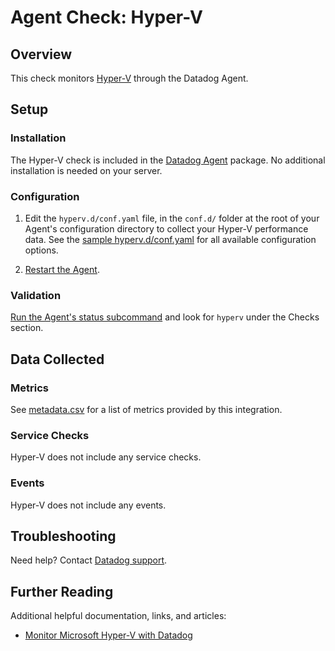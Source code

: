 # Agent Check: Hyper-V

## Overview

This check monitors [Hyper-V][1] through the Datadog Agent.

## Setup

### Installation

The Hyper-V check is included in the [Datadog Agent][3] package. No additional installation is needed on your server.

### Configuration

1. Edit the `hyperv.d/conf.yaml` file, in the `conf.d/` folder at the root of your Agent's configuration directory to collect your Hyper-V performance data. See the [sample hyperv.d/conf.yaml][4] for all available configuration options.

2. [Restart the Agent][5].

### Validation

[Run the Agent's status subcommand][6] and look for `hyperv` under the Checks section.

## Data Collected

### Metrics

See [metadata.csv][7] for a list of metrics provided by this integration.

### Service Checks

Hyper-V does not include any service checks.

### Events

Hyper-V does not include any events.

## Troubleshooting

Need help? Contact [Datadog support][8].

## Further Reading

Additional helpful documentation, links, and articles:

- [Monitor Microsoft Hyper-V with Datadog][9]

[1]: https://docs.microsoft.com/en-us/windows-server/virtualization/hyper-v/hyper-v-on-windows-server
[3]: https://docs.datadoghq.com/agent/basic_agent_usage/windows/
[4]: https://github.com/DataDog/integrations-core/blob/master/hyperv/datadog_checks/hyperv/data/conf.yaml.example
[5]: https://docs.datadoghq.com/agent/guide/agent-commands/#start-stop-and-restart-the-agent
[6]: https://docs.datadoghq.com/agent/guide/agent-commands/#agent-status-and-information
[7]: https://github.com/DataDog/integrations-core/blob/master/hyperv/metadata.csv
[8]: https://docs.datadoghq.com/help/
[9]: https://www.datadoghq.com/blog/monitor-microsoft-hyperv-with-datadog
